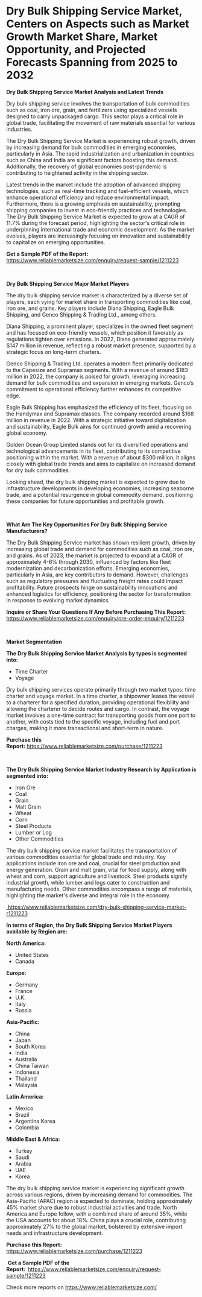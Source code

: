 <p><h1>Dry Bulk Shipping Service Market, Centers on Aspects such as Market Growth Market Share, Market Opportunity, and Projected Forecasts Spanning from 2025 to 2032</h1></p><p><strong>Dry Bulk Shipping Service Market Analysis and Latest Trends</strong></p>
<p><p>Dry bulk shipping service involves the transportation of bulk commodities such as coal, iron ore, grain, and fertilizers using specialized vessels designed to carry unpackaged cargo. This sector plays a critical role in global trade, facilitating the movement of raw materials essential for various industries.</p><p>The Dry Bulk Shipping Service Market is experiencing robust growth, driven by increasing demand for bulk commodities in emerging economies, particularly in Asia. The rapid industrialization and urbanization in countries such as China and India are significant factors boosting this demand. Additionally, the recovery of global economies post-pandemic is contributing to heightened activity in the shipping sector.</p><p>Latest trends in the market include the adoption of advanced shipping technologies, such as real-time tracking and fuel-efficient vessels, which enhance operational efficiency and reduce environmental impact. Furthermore, there is a growing emphasis on sustainability, prompting shipping companies to invest in eco-friendly practices and technologies. The Dry Bulk Shipping Service Market is expected to grow at a CAGR of 11.7% during the forecast period, highlighting the sector's critical role in underpinning international trade and economic development. As the market evolves, players are increasingly focusing on innovation and sustainability to capitalize on emerging opportunities.</p></p>
<p><strong>Get a Sample PDF of the Report:&nbsp;</strong> <a href="https://www.reliablemarketsize.com/enquiry/request-sample/1211223?utm_campaign=3454&utm_medium=2&utm_source=Github&utm_content=ia&utm_term=24032025&utm_id=dry-bulk-shipping-service">https://www.reliablemarketsize.com/enquiry/request-sample/1211223</a></p>
<p>&nbsp;</p>
<p><strong>Dry Bulk Shipping Service Major Market Players</strong></p>
<p><p>The dry bulk shipping service market is characterized by a diverse set of players, each vying for market share in transporting commodities like coal, iron ore, and grains. Key players include Diana Shipping, Eagle Bulk Shipping, and Genco Shipping & Trading Ltd., among others.</p><p>Diana Shipping, a prominent player, specializes in the owned fleet segment and has focused on eco-friendly vessels, which position it favorably as regulations tighten over emissions. In 2022, Diana generated approximately $147 million in revenue, reflecting a robust market presence, supported by a strategic focus on long-term charters.</p><p>Genco Shipping & Trading Ltd. operates a modern fleet primarily dedicated to the Capesize and Supramax segments. With a revenue of around $183 million in 2022, the company is poised for growth, leveraging increasing demand for bulk commodities and expansion in emerging markets. Genco’s commitment to operational efficiency further enhances its competitive edge.</p><p>Eagle Bulk Shipping has emphasized the efficiency of its fleet, focusing on the Handymax and Supramax classes. The company recorded around $168 million in revenue in 2022. With a strategic initiative toward digitalization and sustainability, Eagle Bulk aims for continued growth amid a recovering global economy.</p><p>Golden Ocean Group Limited stands out for its diversified operations and technological advancements in its fleet, contributing to its competitive positioning within the market. With a revenue of about $300 million, it aligns closely with global trade trends and aims to capitalize on increased demand for dry bulk commodities.</p><p>Looking ahead, the dry bulk shipping market is expected to grow due to infrastructure developments in developing economies, increasing seaborne trade, and a potential resurgence in global commodity demand, positioning these companies for future opportunities and profitable growth.</p></p>
<p>&nbsp;</p>
<p><strong>What Are The Key Opportunities For Dry Bulk Shipping Service Manufacturers?</strong></p>
<p><p>The Dry Bulk Shipping Service market has shown resilient growth, driven by increasing global trade and demand for commodities such as coal, iron ore, and grains. As of 2023, the market is projected to expand at a CAGR of approximately 4-6% through 2030, influenced by factors like fleet modernization and decarbonization efforts. Emerging economies, particularly in Asia, are key contributors to demand. However, challenges such as regulatory pressures and fluctuating freight rates could impact profitability. Future prospects hinge on sustainability innovations and enhanced logistics for efficiency, positioning the sector for transformation in response to evolving market dynamics.</p></p>
<p><strong>Inquire or Share Your Questions If Any Before Purchasing This Report:</strong> <a href="https://www.reliablemarketsize.com/enquiry/pre-order-enquiry/1211223?utm_campaign=3454&utm_medium=2&utm_source=Github&utm_content=ia&utm_term=24032025&utm_id=dry-bulk-shipping-service">https://www.reliablemarketsize.com/enquiry/pre-order-enquiry/1211223</a></p>
<p>&nbsp;</p>
<p><strong>Market Segmentation</strong></p>
<p><strong>The Dry Bulk Shipping Service Market Analysis by types is segmented into:</strong></p>
<p><ul><li>Time Charter</li><li>Voyage</li></ul></p>
<p><p>Dry bulk shipping services operate primarily through two market types: time charter and voyage market. In a time charter, a shipowner leases the vessel to a charterer for a specified duration, providing operational flexibility and allowing the charterer to decide routes and cargo. In contrast, the voyage market involves a one-time contract for transporting goods from one port to another, with costs tied to the specific voyage, including fuel and port charges, making it more transactional and short-term in nature.</p></p>
<p><strong>Purchase this Report:&nbsp;</strong><a href="https://www.reliablemarketsize.com/purchase/1211223?utm_campaign=3454&utm_medium=2&utm_source=Github&utm_content=ia&utm_term=24032025&utm_id=dry-bulk-shipping-service">https://www.reliablemarketsize.com/purchase/1211223</a></p>
<p>&nbsp;</p>
<p><strong>The Dry Bulk Shipping Service Market Industry Research by Application is segmented into:</strong></p>
<p><ul><li>Iron Ore</li><li>Coal</li><li>Grain</li><li>Malt Grain</li><li>Wheat</li><li>Corn</li><li>Steel Products</li><li>Lumber or Log</li><li>Other Commodities</li></ul></p>
<p><p>The dry bulk shipping service market facilitates the transportation of various commodities essential for global trade and industry. Key applications include iron ore and coal, crucial for steel production and energy generation. Grain and malt grain, vital for food supply, along with wheat and corn, support agriculture and livestock. Steel products signify industrial growth, while lumber and logs cater to construction and manufacturing needs. Other commodities encompass a range of materials, highlighting the market's diverse and integral role in the economy.</p></p>
<p><a href="https://www.reliablemarketsize.com/dry-bulk-shipping-service-market-r1211223?utm_campaign=3454&utm_medium=2&utm_source=Github&utm_content=ia&utm_term=24032025&utm_id=dry-bulk-shipping-service">&nbsp;https://www.reliablemarketsize.com/dry-bulk-shipping-service-market-r1211223</a></p>
<p><strong>In terms of Region, the Dry Bulk Shipping Service Market Players available by Region are:</strong></p>
<p>
    <p> <strong> North America: </strong>
        <ul>
            <li>United States</li>
            <li>Canada</li>
        </ul>
        </p> 
    <p> <strong> Europe: </strong>
        <ul>
            <li>Germany</li>
            <li>France</li>
            <li>U.K.</li>
            <li>Italy</li>
            <li>Russia</li>
        </ul>
        </p> 
    <p> <strong> Asia-Pacific: </strong>
        <ul>
            <li>China</li>
            <li>Japan</li>
            <li>South Korea</li>
            <li>India</li>
            <li>Australia</li>
            <li>China Taiwan</li>
            <li>Indonesia</li>
            <li>Thailand</li>
            <li>Malaysia</li>
        </ul>
        </p> 
    <p> <strong> Latin America: </strong>
        <ul>
            <li>Mexico</li>
            <li>Brazil</li>
            <li>Argentina Korea</li>
            <li>Colombia</li>
        </ul>
        </p> 
    <p> <strong> Middle East & Africa: </strong>
        <ul>
            <li>Turkey</li>
            <li>Saudi</li>
            <li>Arabia</li>
            <li>UAE</li>
            <li>Korea</li>
        </ul>
    </p>
    </p>
<p><p>The dry bulk shipping service market is experiencing significant growth across various regions, driven by increasing demand for commodities. The Asia-Pacific (APAC) region is expected to dominate, holding approximately 45% market share due to robust industrial activities and trade. North America and Europe follow, with a combined share of around 35%, while the USA accounts for about 18%. China plays a crucial role, contributing approximately 27% to the global market, bolstered by extensive import needs and infrastructure development.</p></p>
<p><strong>Purchase this Report: </strong><a href="https://www.reliablemarketsize.com/purchase/1211223?utm_campaign=3454&utm_medium=2&utm_source=Github&utm_content=ia&utm_term=24032025&utm_id=dry-bulk-shipping-service">https://www.reliablemarketsize.com/purchase/1211223</a></p>
<p>&nbsp;<strong>Get a Sample PDF of the Report:&nbsp;&nbsp;</strong><a href="https://www.reliablemarketsize.com/enquiry/request-sample/1211223?utm_campaign=3454&utm_medium=2&utm_source=Github&utm_content=ia&utm_term=24032025&utm_id=dry-bulk-shipping-service">https://www.reliablemarketsize.com/enquiry/request-sample/1211223</a></p>
<p><strong></strong></p>
<p>Check more reports on <a href="https://www.reliablemarketsize.com/?utm_campaign=3454&utm_medium=2&utm_source=Github&utm_content=ia&utm_term=24032025&utm_id=dry-bulk-shipping-service">https://www.reliablemarketsize.com/</a></p>